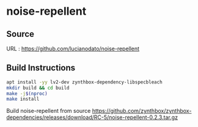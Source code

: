 # noise-repellent

## Source
URL : https://github.com/lucianodato/noise-repellent

## Build Instructions
```sh
apt install -yy lv2-dev zynthbox-dependency-libspecbleach
mkdir build && cd build
make -j$(nproc)
make install
```

Build noise-repellent from source https://github.com/zynthbox/zynthbox-dependencies/releases/download/RC-5/noise-repellent-0.2.3.tar.gz